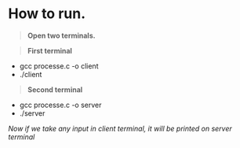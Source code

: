 # How to run.
> **Open two terminals.**

> **First terminal**
- gcc processe.c -o client
- ./client

> **Second terminal**
- gcc processe.c -o server
- ./server

*Now if we take any input in client terminal, it will be printed on server terminal*
